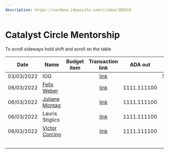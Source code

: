 ```yaml
---
description: https://cardano.ideascale.com/c/idea/385019
---
```


# Catalyst Circle Mentorship

To scroll sideways hold shift and scroll on the table

<table><thead><tr><th>Date</th><th>Name</th><th data-type="select">Budget item</th><th align="center">Transaction link</th><th align="center">ADA out</th><th align="center">ADA in</th><th align="center">Balance</th></tr></thead><tbody><tr><td>03/03/2022</td><td>IOG</td><td></td><td align="center"><a href="https://raw.githubusercontent.com/cctreasury/Treasury-system/main/Transactions/Fund7/CC-Mentorship/Incoming-IOG/1646553473989-IOG.json">link</a></td><td align="center"></td><td align="center">5435.615480</td><td align="center">5435.615480</td></tr><tr><td>06/03/2022</td><td><a href="https://github.com/miroslavrajh/Catalyst-members/blob/main/profiles/W/Felix-Weber.md">Felix Weber</a></td><td></td><td align="center"><a href="https://raw.githubusercontent.com/cctreasury/Treasury-system/main/Transactions/Fund7/CC-Mentorship/CCv1-Mentorship/1646550611048-Felix-Weber.json">link</a></td><td align="center">1111.111100</td><td align="center"></td><td align="center">4324.50438</td></tr><tr><td>06/03/2022</td><td><a href="https://github.com/miroslavrajh/Catalyst-members/blob/main/profiles/M/Juliane-Montag.md">Juliane Montag</a></td><td></td><td align="center"><a href="https://raw.githubusercontent.com/cctreasury/Treasury-system/main/Transactions/Fund7/CC-Mentorship/CCv1-Mentorship/1646551047790-Juliane-Montag.json">link</a></td><td align="center">1111.111100</td><td align="center"></td><td align="center">3213.39328</td></tr><tr><td>06/03/2022</td><td>Lauris Stiglics</td><td></td><td align="center"><a href="https://raw.githubusercontent.com/cctreasury/Treasury-system/main/Transactions/Fund7/CC-Mentorship/CCv1-Mentorship/1646550848672-Lauris-Stiglics.json">link</a></td><td align="center">1111.111100</td><td align="center"></td><td align="center">2102.28218</td></tr><tr><td>06/03/2022</td><td><a href="https://github.com/miroslavrajh/Catalyst-members/blob/main/profiles/C/Victor-Corcino.md">Victor Corcino</a></td><td></td><td align="center"><a href="https://raw.githubusercontent.com/cctreasury/Treasury-system/main/Transactions/Fund7/CC-Mentorship/CCv1-Mentorship/1646551275378-Victor-Corcino.json">link</a></td><td align="center">1111.111100</td><td align="center"></td><td align="center">991.17108</td></tr><tr><td></td><td></td><td></td><td align="center"></td><td align="center"></td><td align="center"></td><td align="center"></td></tr><tr><td></td><td></td><td></td><td align="center"></td><td align="center"></td><td align="center"></td><td align="center"></td></tr><tr><td></td><td></td><td></td><td align="center"></td><td align="center"></td><td align="center"></td><td align="center"></td></tr><tr><td></td><td></td><td></td><td align="center"></td><td align="center"></td><td align="center"></td><td align="center"></td></tr><tr><td></td><td></td><td></td><td align="center"></td><td align="center"></td><td align="center"></td><td align="center"></td></tr></tbody></table>

